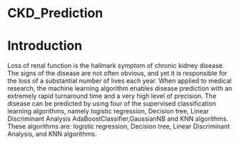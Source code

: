 # CKD_Prediction
# Introduction
Loss of renal function is the hallmark symptom of chronic kidney disease. The signs of the disease are not often obvious, and yet it is responsible for the loss of a substantial number of lives each year. When applied to medical research, the machine learning algorithm enables disease prediction with an extremely rapid turnaround time and a very high level of precision. The disease can be predicted by using four of the supervised classification learning algorithms, namely logistic regression, Decision tree, Linear Discriminant Analysis AdaBoostClassifier,GaussianNB and KNN algorithms. These algorithms are: logistic regression, Decision tree, Linear Discriminant Analysis, and KNN algorithms.

